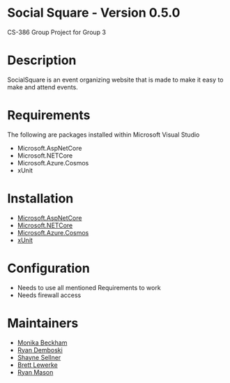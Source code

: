 # Social Square - Version 0.5.0
CS-386 Group Project for Group 3

# Description
SocialSquare is an event organizing website that is made to make it easy to make and attend events. 

# Requirements
The following are packages installed within Microsoft Visual Studio
- Microsoft.AspNetCore
- Microsoft.NETCore
- Microsoft.Azure.Cosmos
- xUnit

# Installation 
- [Microsoft.AspNetCore](https://dotnet.microsoft.com/download)
- [Microsoft.NETCore](https://dotnet.microsoft.com/download)
- [Microsoft.Azure.Cosmos](https://www.nuget.org/packages/Microsoft.Azure.Cosmos)
- [xUnit](https://xunit.net/)

# Configuration 
- Needs to use all mentioned Requirements to work
- Needs firewall access

# Maintainers
- [Monika Beckham](https://github.com/triple-lariat)
- [Ryan Demboski](https://github.com/rdemboski)
- [Shayne Sellner](https://github.com/shaynesellner)
- [Brett Lewerke](https://github.com/brettlewerke1)
- [Ryan Mason](https://github.com/ryantmason)
